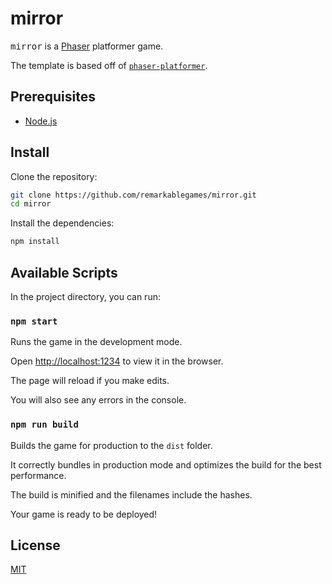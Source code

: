 # mirror

<kbd>mirror</kbd> is a [Phaser](https://phaser.io/) platformer game.

The template is based off of [`phaser-platformer`](https://github.com/remarkablegames/phaser-platformer).

## Prerequisites

- [Node.js](https://nodejs.org/en/download/)

## Install

Clone the repository:

```sh
git clone https://github.com/remarkablegames/mirror.git
cd mirror
```

Install the dependencies:

```sh
npm install
```

## Available Scripts

In the project directory, you can run:

### `npm start`

Runs the game in the development mode.

Open [http://localhost:1234](http://localhost:1234) to view it in the browser.

The page will reload if you make edits.

You will also see any errors in the console.

### `npm run build`

Builds the game for production to the `dist` folder.

It correctly bundles in production mode and optimizes the build for the best performance.

The build is minified and the filenames include the hashes.

Your game is ready to be deployed!

## License

[MIT](LICENSE)
